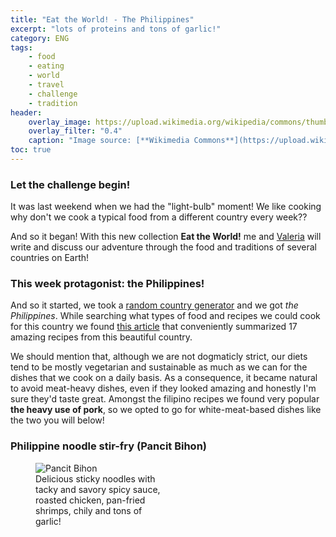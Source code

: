 ```yaml
---
title: "Eat the World! - The Philippines"
excerpt: "lots of proteins and tons of garlic!"
category: ENG
tags:
    - food
    - eating
    - world
    - travel
    - challenge
    - tradition
header:
    overlay_image: https://upload.wikimedia.org/wikipedia/commons/thumb/9/99/Flag_of_the_Philippines.svg/1200px-Flag_of_the_Philippines.svg.png
    overlay_filter: "0.4"
    caption: "Image source: [**Wikimedia Commons**](https://upload.wikimedia.org/wikipedia/commons/thumb/9/99/Flag_of_the_Philippines.svg/1200px-Flag_of_the_Philippines.svg.png)"
toc: true
---
```

### Let the challenge begin!
It was last weekend when we had the "light-bulb" moment! We like cooking why don't we cook a typical food from a different country every week??

And so it began! With this new collection **Eat the World!** me and <a href="https://vfonsecad.github.io/dynamistics/">Valeria</a> will write and discuss our adventure through the food and traditions of several countries on Earth!

### This week protagonist: the Philippines!
And so it started, we took a <a href="https://random.country/?">random country generator</a> and we got _the Philippines_. While searching what types of food and recipes we could cook for this country we found <a href="https://www.saveur.com/best-filipino-recipes/">this article</a> that conveniently summarized 17 amazing recipes from this beautiful country.

We should mention that, although we are not dogmaticly strict, our diets tend to be mostly vegetarian and sustainable as much as we can for the dishes that we cook on a daily basis. As a consequence, it became natural to avoid meat-heavy dishes, even if they looked amazing and honestly I'm sure they'd taste great. Amongst the filipino recipes we found very popular **the heavy use of pork**, so we opted to go for white-meat-based dishes like the two you will below!

### Philippine noodle stir-fry (Pancit Bihon)

<figure style="width: 200px" class="align-center">
        <img src="{{ site.url }}{{ site.baseurl }}/assets/images/eat_the_world/philippines_1.jpg" alt="Pancit Bihon">
        <figcaption>Delicious sticky noodles with tacky and savory spicy sauce, roasted chicken, pan-fried shrimps, chily and tons of garlic!</figcaption>
</figure>
